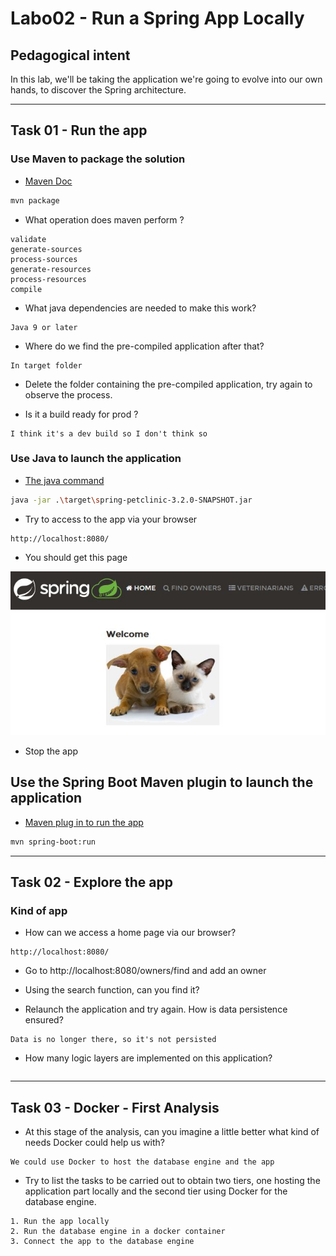 # Labo02 - Run a Spring App Locally

## Pedagogical intent
In this lab, we'll be taking the application we're going to evolve into our own hands, to discover the Spring architecture.

---

## Task 01 - Run the app

### Use Maven to package the solution

* [Maven Doc](https://maven.apache.org/guides/getting-started/maven-in-five-minutes.html#build-the-project)

```bash
mvn package
```

* What operation does maven perform ?

```
validate
generate-sources
process-sources
generate-resources
process-resources
compile
```

* What java dependencies are needed to make this work?

```
Java 9 or later
```

* Where do we find the pre-compiled application after that?

```
In target folder
```

* Delete the folder containing the pre-compiled application, try again to observe the process.

* Is it a build ready for prod ?

```
I think it's a dev build so I don't think so
```

### Use Java to launch the application

* [The java command](https://docs.oracle.com/en/java/javase/14/docs/specs/man/java.html)

```bash
java -jar .\target\spring-petclinic-3.2.0-SNAPSHOT.jar
```

* Try to access to the app via your browser

```
http://localhost:8080/
```

* You should get this page

![Home Page](img/webappSample.JPG)

* Stop the app

## Use the Spring Boot Maven plugin to launch the application

* [Maven plug in to run the app](https://docs.spring.io/spring-boot/docs/current/maven-plugin/reference/htmlsingle/#run)

```bash
mvn spring-boot:run
```

---

## Task 02 - Explore the app

### Kind of app

* How can we access a home page via our browser?

```
http://localhost:8080/
```

* Go to http://localhost:8080/owners/find and add an owner

* Using the search function, can you find it?

* Relaunch the application and try again. How is data persistence ensured?

```
Data is no longer there, so it's not persisted
```

* How many logic layers are implemented on this application?

```

```

---
## Task 03 - Docker - First Analysis

* At this stage of the analysis, can you imagine a little better what kind of needs Docker could help us with?

```
We could use Docker to host the database engine and the app
```

* Try to list the tasks to be carried out to obtain two tiers, one hosting the application part locally and the second tier using Docker for the database engine.

```
1. Run the app locally
2. Run the database engine in a docker container
3. Connect the app to the database engine
```
